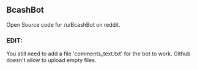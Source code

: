 ## BcashBot
Open Source code for /u/BcashBot on reddit. 

### EDIT:
You still need to add a file 'comments_text.txt' for the bot to work. Github doesn't allow to upload empty files.
